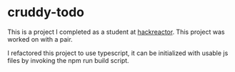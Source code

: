 # cruddy-todo
This is a project I completed as a student at [hackreactor](http://hackreactor.com). This project was worked on with a pair.

I refactored this project to use typescript, it can be initialized with usable js files by invoking the npm run build script.